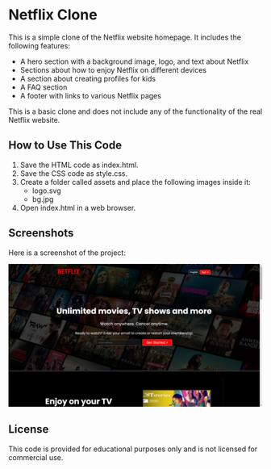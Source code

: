 # Netflix Clone

This is a simple clone of the Netflix website homepage. It includes the following features:

- A hero section with a background image, logo, and text about Netflix
- Sections about how to enjoy Netflix on different devices
- A section about creating profiles for kids
- A FAQ section
- A footer with links to various Netflix pages

This is a basic clone and does not include any of the functionality of the real Netflix website.

## How to Use This Code

1. Save the HTML code as index.html.
2. Save the CSS code as style.css.
3. Create a folder called assets and place the following images inside it:
    - logo.svg
    - bg.jpg
4. Open index.html in a web browser.

## Screenshots

Here is a screenshot of the project:

![Screenshot](screenshot.png)

## License

This code is provided for educational purposes only and is not licensed for commercial use.
